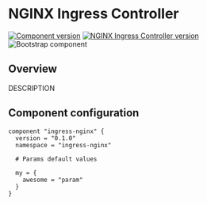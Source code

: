 # NGINX Ingress Controller

[![Component version](https://img.shields.io/badge/dynamic/yaml?color=blue&label=component+version&query=$.entries['ingress-nginx'][0].version&url=https%3A%2F%2Fcharts.mikamai.com%2Fkaravel%2Findex.yaml&style=for-the-badge)](./ingress-nginx.md)
[![NGINX Ingress Controller version](https://img.shields.io/badge/dynamic/yaml?color=blue&label=nginx+ingress+controller+version&query=$.entries['ingress-nginx'][0].appVersion&url=https%3A%2F%2Fcharts.mikamai.com%2Fkaravel%2Findex.yaml&style=for-the-badge)](https://example.com)
![Bootstrap component](https://img.shields.io/badge/bootstrap-true-orange?style=for-the-badge)

## Overview

DESCRIPTION

## Component configuration

```hcl
component "ingress-nginx" {
  version = "0.1.0"
  namespace = "ingress-nginx"

  # Params default values
  
  my = {
    awesome = "param"
  }
}
```

[Kubernetes Ingress Controllers]: https://kubernetes.io/docs/concepts/services-networking/ingress-controllers
[ingress class annotation]: https://kubernetes.github.io/ingress-nginx/user-guide/multiple-ingress/
[NGINX]: https://kubernetes.github.io/ingress-nginx
